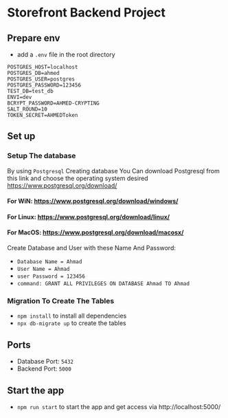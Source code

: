 # Storefront Backend Project

## Prepare env
- add a `.env` file in the root directory 
```
POSTGRES_HOST=localhost
POSTGRES_DB=ahmed
POSTGRES_USER=postgres
POSTGRES_PASSWORD=123456
TEST_DB=test_db
ENVI=dev
BCRYPT_PASSWORD=AHMED-CRYPTING
SALT_ROUND=10
TOKEN_SECRET=AHMEDToken
```

## Set up

### Setup The database
By using `Postgresql` Creating database
You Can download Postgresql from this link and choose the operating system desired https://www.postgresql.org/download/
#### For WiN:  https://www.postgresql.org/download/windows/
#### For Linux:  https://www.postgresql.org/download/linux/
#### For MacOS:  https://www.postgresql.org/download/macosx/
Create Database and User with these Name And Password:
- `Database Name = Ahmad`
- `User Name = Ahmad`
- `user Password = 123456`
- `command: GRANT ALL PRIVILEGES ON DATABASE Ahmad TO Ahmad`
### Migration To Create The Tables
- `npm install` to install all dependencies
- `npx db-migrate up` to create the tables

## Ports
- Database Port:
`5432`
- Backend Port:
`5000`

## Start the app
- `npm run start` to start the app and get access via http://localhost:5000/



